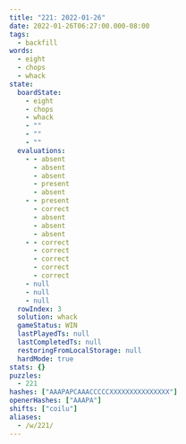 ```yaml
---
title: "221: 2022-01-26"
date: 2022-01-26T06:27:00.000-08:00
tags:
  - backfill
words:
  - eight
  - chops
  - whack
state:
  boardState:
    - eight
    - chops
    - whack
    - ""
    - ""
    - ""
  evaluations:
    - - absent
      - absent
      - absent
      - present
      - absent
    - - present
      - correct
      - absent
      - absent
      - absent
    - - correct
      - correct
      - correct
      - correct
      - correct
    - null
    - null
    - null
  rowIndex: 3
  solution: whack
  gameStatus: WIN
  lastPlayedTs: null
  lastCompletedTs: null
  restoringFromLocalStorage: null
  hardMode: true
stats: {}
puzzles:
  - 221
hashes: ["AAAPAPCAAACCCCCXXXXXXXXXXXXXXX"]
openerHashes: ["AAAPA"]
shifts: ["coilu"]
aliases:
  - /w/221/
---
```

<!-- more -->

